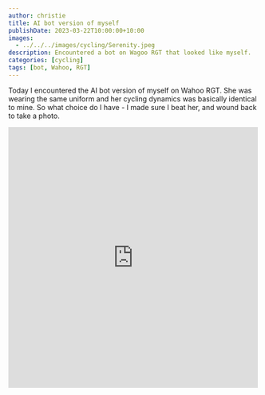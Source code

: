 ```yaml
---
author: christie
title: AI bot version of myself
publishDate: 2023-03-22T10:00:00+10:00
images:
  - ../../../images/cycling/Serenity.jpeg
description: Encountered a bot on Wagoo RGT that looked like myself.
categories: [cycling]
tags: [bot, Wahoo, RGT]
---
```

Today I encountered the AI bot version of myself on Wahoo RGT. She was wearing the same uniform and her cycling dynamics was basically identical to mine. So what choice do I have - I made sure I beat her, and wound back to take a photo.

<iframe src="https://www.facebook.com/plugins/post.php?href=https%3A%2F%2Fwww.facebook.com%2Fchris1.tham%2Fposts%2Fpfbid08fJPK5PSTrHPjRLp8Km9mXHRopVb846NUi1SSzJvSiWG2A1zJvf5qh4ccvSThb2Xl&show_text=true&width=500" width="500" height="523" style="border:none;overflow:hidden" scrolling="no" frameborder="0" allowfullscreen="true" allow="autoplay; clipboard-write; encrypted-media; picture-in-picture; web-share"></iframe>